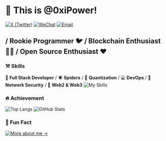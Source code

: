 # 👋 This is @0xiPower!
[![X (Twitter)](https://img.shields.io/badge/-__PowerLee__-black?labelColor=black&logo=x&logoColor=white&style=flat-square)](https://x.com/_PowerLee_)
[![WeChat](https://img.shields.io/badge/-__PowerLee__-black?labelColor=black&logo=wechat&logoColor=white&style=flat-square)](./)
[![Email](https://img.shields.io/badge/-sunk1ng@foxmail.com-black?labelColor=black&logo=gmail&logoColor=white&style=flat-square)](mailto:sunk1ng@foxmail.com)

## / Rookie Programmer 🐦 / Blockchain Enthusiast 👨‍💻 / Open Source Enthusiast ❤ 

### ⚒ Skills
🥪 **Full Stack Developer** / 🕷 **Spiders** / 🍁 **Quantization** / 💻 **DevOps** / 🍊 **Network Security** / 🍌 **Web2 & Web3**
![My Skills](https://skillicons.dev/icons?i=c,python,bash,powershell,solidity,nodejs,html,css,js,ts,vue,fastapi,docker,kubernetes,kali)

### 🔥 Achievement
![Top Langs](https://github-readme-stats.vercel.app/api/top-langs/?username=0xiPower&hide=handlebars&langs_count=8&layout=compact&exclude_repo=blog,vuepress-theme-vdoing,hexo,hexo-theme-next,images,jack&bg_color=30,e96443,904e95&title_color=fff&text_color=fff)
![GitHub Stats](https://github-readme-stats.vercel.app/api?username=0xiPower&show_icons=true&&theme=radical&layout=compact)
<!-- <p>
  <img
  width="334"
  src="https://github-readme-stats.vercel.app/api/top-langs/?username=ProgramLpw&hide=handlebars&langs_count=8&layout=compact&exclude_repo=blog,vuepress-theme-vdoing,hexo,hexo-theme-next,images,jack&bg_color=30,e96443,904e95&title_color=fff&text_color=fff"
  />
  <img
  width="507"
  src="https://github-readme-stats.vercel.app/api?username=ProgramLpw&show_icons=true&&theme=radical&layout=compact"
  />
</p> -->

### 🌈 Fun Fact
[![More about me →](https://quotes-github-readme.vercel.app/api?type=horizontal&theme=radical&border=true&quote=&author=)](https://programlpw.github.io)

#
